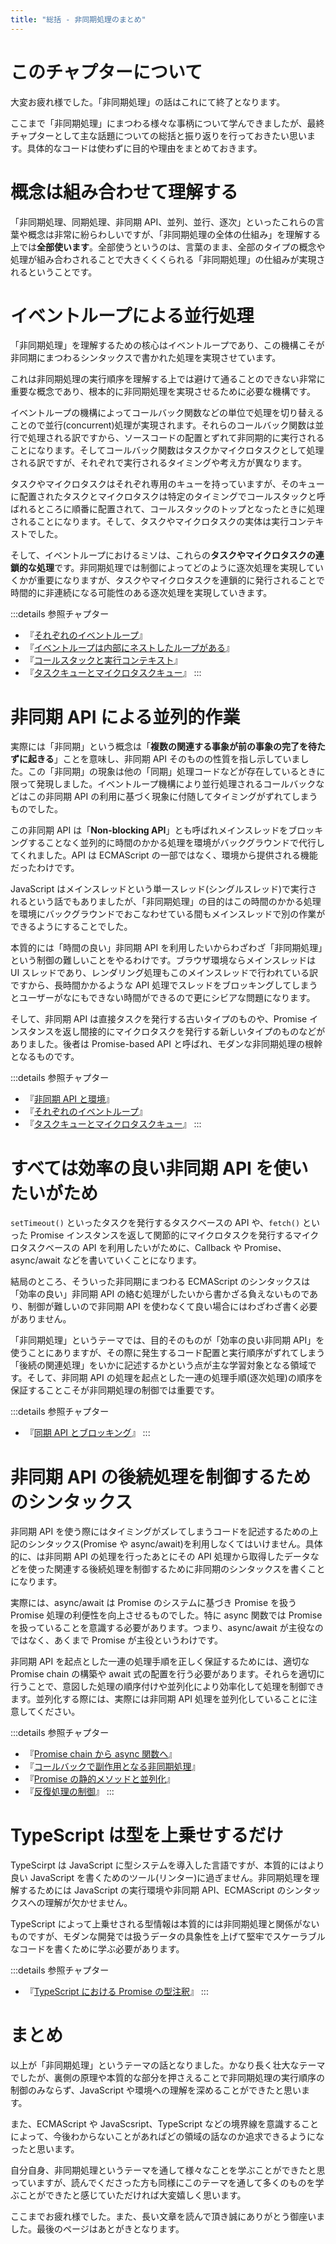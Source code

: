 ```yaml
---
title: "総括 - 非同期処理のまとめ"
---
```


# このチャプターについて

大変お疲れ様でした。「非同期処理」の話はこれにて終了となります。

ここまで「非同期処理」にまつわる様々な事柄について学んできましたが、最終チャプターとして主な話題についての総括と振り返りを行っておきたい思います。具体的なコードは使わずに目的や理由をまとめておきます。

# 概念は組み合わせて理解する

「非同期処理、同期処理、非同期 API、並列、並行、逐次」といったこれらの言葉や概念は非常に紛らわしいですが、「非同期処理の全体の仕組み」を理解する上では**全部使います**。全部使うというのは、言葉のまま、全部のタイプの概念や処理が組み合わされることで大きくくくられる「非同期処理」の仕組みが実現されるということです。

# イベントループによる並行処理
「非同期処理」を理解するための核心はイベントループであり、この機構こそが非同期にまつわるシンタックスで書かれた処理を実現させています。

これは非同期処理の実行順序を理解する上では避けて通ることのできない非常に重要な概念であり、根本的に非同期処理を実現させるために必要な機構です。

イベントループの機構によってコールバック関数などの単位で処理を切り替えることので並行(concurrent)処理が実現されます。それらのコールバック関数は並行で処理される訳ですから、ソースコードの配置とずれて非同期的に実行されることになります。そしてコールバック関数はタスクかマイクロタスクとして処理される訳ですが、それぞれで実行されるタイミングや考え方が異なります。

タスクやマイクロタスクはそれぞれ専用のキューを持っていますが、そのキューに配置されたタスクとマイクロタスクは特定のタイミングでコールスタックと呼ばれるところに順番に配置されて、コールスタックのトップとなったときに処理されることになります。そして、タスクやマイクロタスクの実体は実行コンテキストでした。

そして、イベントループにおけるミソは、これらの**タスクやマイクロタスクの連鎖的な処理**です。非同期処理では制御によってどのように逐次処理を実現していくかが重要になりますが、タスクやマイクロタスクを連鎖的に発行されることで時間的に非連続になる可能性のある逐次処理を実現していきます。

:::details 参照チャプター
- 『[それぞれのイベントループ](c-epasync-what-event-loop)』
- 『[イベントループは内部にネストしたループがある](13-epasync-loop-is-nested)』
- 『[コールスタックと実行コンテキスト](b-epasync-callstack-execution-context)』
- 『[タスクキューとマイクロタスクキュー](d-epasync-task-microtask-queues)』
:::

# 非同期 API による並列的作業
実際には「非同期」という概念は「**複数の関連する事象が前の事象の完了を待たずに起きる**」ことを意味し、非同期 API そのものの性質を指し示していました。この「非同期」の現象は他の「同期」処理コードなどが存在しているときに限って発現しました。イベントループ機構により並行処理されるコールバックなどはこの非同期 API の利用に基づく現象に付随してタイミングがずれてしまうものでした。

この非同期 API は「**Non-blocking API**」とも呼ばれメインスレッドをブロッキングすることなく並列的に時間のかかる処理を環境がバックグラウンドで代行してくれました。API は ECMAScript の一部ではなく、環境から提供される機能だったわけです。

JavaScript はメインスレッドという単一スレッド(シングルスレッド)で実行されるという話でもありましたが、「非同期処理」の目的はこの時間のかかる処理を環境にバックグラウンドでおこなわせている間もメインスレッドで別の作業ができるようにすることでした。

本質的には「時間の良い」非同期 API を利用したいからわざわざ「非同期処理」という制御の難しいことをやるわけです。ブラウザ環境ならメインスレッドは UI スレッドであり、レンダリング処理もこのメインスレッドで行われている訳ですから、長時間かかるような API 処理でスレッドをブロッキングしてしまうとユーザーがなにもできない時間ができるので更にシビアな問題になります。

そして、非同期 API は直接タスクを発行する古いタイプのものや、Promise インスタンスを返し間接的にマイクロタスクを発行する新しいタイプのものなどがありました。後者は Promise-based API と呼ばれ、モダンな非同期処理の根幹となるものです。

:::details 参照チャプター
- 『[非同期 API と環境](f-epasync-asynchronous-apis)』
- 『[それぞれのイベントループ](c-epasync-what-event-loop)』
- 『[タスクキューとマイクロタスクキュー](d-epasync-task-microtask-queues)』
:::
# すべては効率の良い非同期 API を使いたいがため
`setTimeout()` といったタスクを発行するタスクベースの API や、`fetch()` といった Promise インスタンスを返して関節的にマイクロタスクを発行するマイクロタスクベースの API を利用したいがために、Callback や Promise、async/await などを書いていくことになります。

結局のところ、そういった非同期にまつわる ECMAScript のシンタックスは「効率の良い」非同期 API の絡む処理がしたいから書かざる負えないものであり、制御が難しいので非同期 API を使わなくて良い場合にはわざわざ書く必要がありません。

「非同期処理」というテーマでは、目的そのものが「効率の良い非同期 API」を使うことにありますが、その際に発生するコード配置と実行順序がずれてしまう「後続の関連処理」をいかに記述するかという点が主な学習対象となる領域です。そして、非同期 API の処理を起点とした一連の処理手順(逐次処理)の順序を保証することこそが非同期処理の制御では重要です。

:::details 参照チャプター
- 『[同期 API とブロッキング](f-epasync-synchronus-apis)』
:::

# 非同期 API の後続処理を制御するためのシンタックス

非同期 API を使う際にはタイミングがズレてしまうコードを記述するための上記のシンタックス(Promise や async/await)を利用しなくてはいけません。具体的に、は非同期 API の処理を行ったあとにその API 処理から取得したデータなどを使った関連する後続処理を制御するために非同期のシンタックスを書くことになります。

実際には、async/await は Promise のシステムに基づき Promise を扱う Promise 処理の利便性を向上させるものでした。特に async 関数では Promise を扱っていることを意識する必要があります。つまり、async/await が主役なのではなく、あくまで Promise が主役というわけです。


非同期 API を起点とした一連の処理手順を正しく保証するためには、適切な Promise chain の構築や await 式の配置を行う必要があります。それらを適切に行うことで、意図した処理の順序付けや並列化により効率化して処理を制御できます。並列化する際には、実際には非同期 API 処理を並列化していることに注意してください。

:::details 参照チャプター
- 『[Promise chain から async 関数へ](14-epasync-chain-to-async-await)』
- 『[コールバックで副作用となる非同期処理](10-epasync-dont-use-side-effect)』
- 『[Promise の静的メソッドと並列化](17-epasync-static-method)』
- 『[反復処理の制御](19-epasync-async-loop)』
:::

# TypeScript は型を上乗せするだけ

TypeScirpt は JavaScript に型システムを導入した言語ですが、本質的にはより良い JavaScript を書くためのツール(リンター)に過ぎません。非同期処理を理解するためには JavaScript の実行環境や非同期 API、ECMAScript のシンタックスへの理解が欠かせません。

TypeScript によって上乗せされる型情報は本質的には非同期処理と関係がないものですが、モダンな開発では扱うデータの具象性を上げて堅牢でスケーラブルなコードを書くために学ぶ必要があります。

:::details 参照チャプター
- 『[TypeScript における Promise の型注釈](j-epasync-ts-promise-type-annotation)』
:::

# まとめ

以上が「非同期処理」というテーマの話となりました。かなり長く壮大なテーマでしたが、裏側の原理や本質的な部分を押さえることで非同期処理の実行順序の制御のみならず、JavaScript や環境への理解を深めることができたと思います。

また、ECMAScript や JavaScsript、TypeScript などの境界線を意識することによって、今後わからないことがあればどの領域の話なのか追求できるようになったと思います。

自分自身、非同期処理というテーマを通して様々なことを学ぶことができたと思っていますが、読んでくださった方も同様にこのテーマを通して多くのものを学ぶことができたと感じていただければ大変嬉しく思います。

ここまでお疲れ様でした。また、長い文章を読んで頂き誠にありがとう御座いました。最後のページはあとがきとなります。


